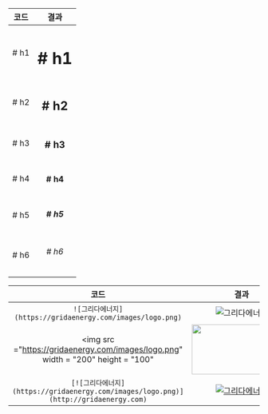 |코드|결과|
|:---:|:---:|
|# h1 | <h1> # h1  |
  |# h2 | <h2> # h2  |
  |# h3 | <h3> # h3  |
  |# h4 | <h4> # h4  |
  |# h5 | <h5> # h5  |
  |# h6 | <h6> # h6  |


코드|결과
:---:|:---:
|```![그리다에너지](https://gridaenergy.com/images/logo.png)```|![그리다에너지](https://gridaenergy.com/images/logo.png)|
|<img src ="https://gridaenergy.com/images/logo.png" width = "200" height = "100"  |<img src ="https://gridaenergy.com/images/logo.png" width = "200" height = "100">
|```[![그리다에너지](https://gridaenergy.com/images/logo.png)](http://gridaenergy.com)```|[![그리다에너지](https://gridaenergy.com/images/logo.png)](http://gridaenergy.com)
